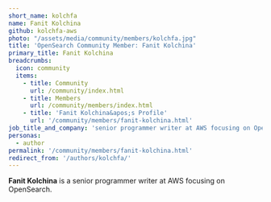 ```yaml
---
short_name: kolchfa
name: Fanit Kolchina
github: kolchfa-aws
photo: "/assets/media/community/members/kolchfa.jpg"
title: 'OpenSearch Community Member: Fanit Kolchina'
primary_title: Fanit Kolchina
breadcrumbs:
  icon: community
  items:
    - title: Community
      url: /community/index.html
    - title: Members
      url: /community/members/index.html
    - title: 'Fanit Kolchina&apos;s Profile'
      url: '/community/members/fanit-kolchina.html'
job_title_and_company: 'senior programmer writer at AWS focusing on OpenSearch'
personas:
  - author
permalink: '/community/members/fanit-kolchina.html'
redirect_from: '/authors/kolchfa/'
---
```


**Fanit Kolchina** is a senior programmer writer at AWS focusing on OpenSearch.
